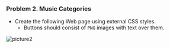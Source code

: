 ### Problem 2. Music Categories
*	Create the following Web page using external CSS styles.
	*	Buttons should consist of `PNG` images with text over them.

![picture2](https://cloud.githubusercontent.com/assets/3619393/7184547/7e1d5fce-e466-11e4-9839-5e30a95045d7.png)

